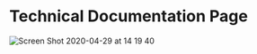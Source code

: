 # Technical Documentation Page

![Screen Shot 2020-04-29 at 14 19 40](https://user-images.githubusercontent.com/57327617/80600693-b21e3000-8a24-11ea-8769-8e9b6cdbb80b.png)



